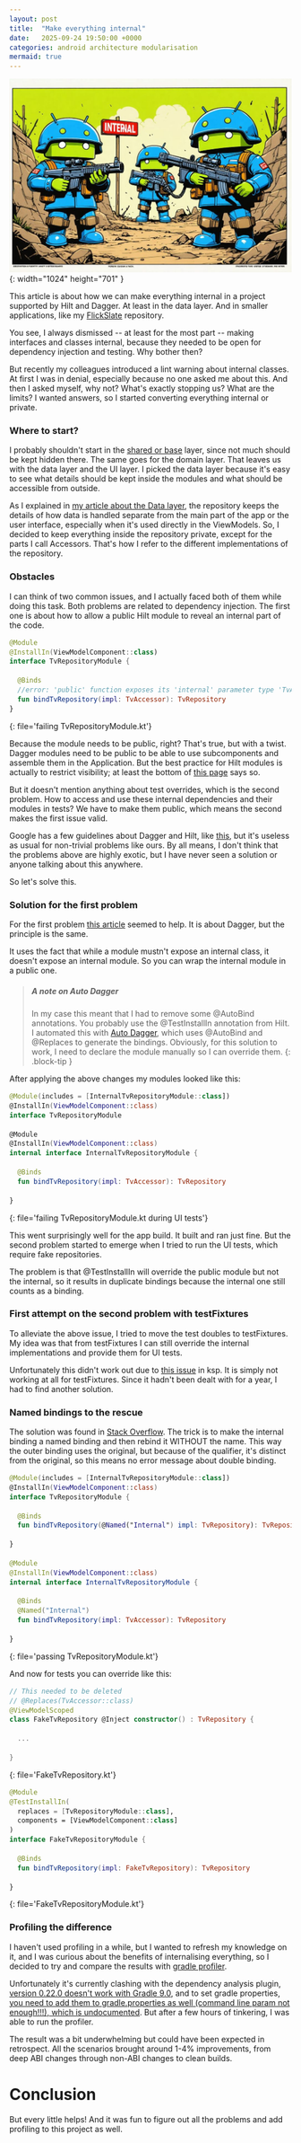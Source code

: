 ```yaml
---
layout: post
title:  "Make everything internal"
date:   2025-09-24 19:50:00 +0000
categories: android architecture modularisation
mermaid: true
---
```


![starting-image](/assets/img/posts/20250924_make-everything-internal.jpg){: width="1024" height="701" }

This article is about how we can make everything internal in a project supported by Hilt and Dagger. At least in the data layer. And in smaller applications, like my [FlickSlate][FlickSlate] repository.

You see, I always dismissed -- at least for the most part -- making interfaces and classes internal, because they needed to be open for dependency injection and testing. Why bother then?

But recently my colleagues introduced a lint warning about internal classes. At first I was in denial, especially because no one asked me about this. And then I asked myself, why not? What's exactly stopping us? What are the limits? I wanted answers, so I started converting everything internal or private.

### Where to start?

I probably shouldn't start in the [shared or base][Super Layers] layer, since not much should be kept hidden there. The same goes for the domain layer. That leaves us with the data layer and the UI layer. I picked the data layer because it's easy to see what details should be kept inside the modules and what should be accessible from outside.

As I explained in [my article about the Data layer][Data layer repository], the repository keeps the details of how data is handled separate from the main part of the app or the user interface, especially when it's used directly in the ViewModels. So, I decided to keep everything inside the repository private, except for the parts I call Accessors. That's how I refer to the different implementations of the repository.

### Obstacles

I can think of two common issues, and I actually faced both of them while doing this task. Both problems are related to dependency injection. The first one is about how to allow a public Hilt module to reveal an internal part of the code.

```kotlin
@Module
@InstallIn(ViewModelComponent::class)
interface TvRepositoryModule {

  @Binds
  //error: 'public' function exposes its 'internal' parameter type 'TvAccessor'.
  fun bindTvRepository(impl: TvAccessor): TvRepository
}
```
{: file='failing TvRepositoryModule.kt'}

Because the module needs to be public, right? That's true, but with a twist. Dagger modules need to be public to be able to use subcomponents and assemble them in the Application. But the best practice for Hilt modules is actually to restrict visibility; at least the bottom of [this page][Hilt modules] says so.

But it doesn't mention anything about test overrides, which is the second problem. How to access and use these internal dependencies and their modules in tests? We have to make them public, which means the second makes the first issue valid.

Google has a few guidelines about Dagger and Hilt, like [this][Google on Hilt modules], but it's useless as usual for non-trivial problems like ours. By all means, I don't think that the problems above are highly exotic, but I have never seen a solution or anyone talking about this anywhere.

So let's solve this.

### Solution for the first problem

For the first problem [this article][hide internal from public dagger] seemed to help. It is about Dagger, but the principle is the same.

It uses the fact that while a module mustn't expose an internal class, it doesn't expose an internal module. So you can wrap the internal module in a public one.

> ##### A note on Auto Dagger
>
> In my case this meant that I had to remove some @AutoBind annotations. You probably use the @TestInstallIn annotation from Hilt. I automated this with [Auto Dagger][Auto Dagger], which uses @AutoBind and @Replaces to generate the bindings. Obviously, for this solution to work, I need to declare the module manually so I can override them.
{: .block-tip }

After applying the above changes my modules looked like this:

```kotlin
@Module(includes = [InternalTvRepositoryModule::class])
@InstallIn(ViewModelComponent::class)
interface TvRepositoryModule

@Module
@InstallIn(ViewModelComponent::class)
internal interface InternalTvRepositoryModule {

  @Binds
  fun bindTvRepository(impl: TvAccessor): TvRepository

}
```
{: file='failing TvRepositoryModule.kt during UI tests'}

This went surprisingly well for the app build. It built and ran just fine. But the second problem started to emerge when I tried to run the UI tests, which require fake repositories.

The problem is that @TestInstallIn will override the public module but not the internal, so it results in duplicate bindings because the internal one still counts as a binding.

### First attempt on the second problem with testFixtures

To alleviate the above issue, I tried to move the test doubles to testFixtures. My idea was that from testFixtures I can still override the internal implementations and provide them for UI tests.

Unfortunately this didn't work out due to [this issue][ksp-test-fixtures] in ksp. It is simply not working at all for testFixtures. Since it hadn't been dealt with for a year, I had to find another solution.

### Named bindings to the rescue

The solution was found in [Stack Overflow][internal solution]. The trick is to make the internal binding a named binding and then rebind it WITHOUT the name. This way the outer binding uses the original, but because of the qualifier, it's distinct from the original, so this means no error message about double binding.

```kotlin
@Module(includes = [InternalTvRepositoryModule::class])
@InstallIn(ViewModelComponent::class)
interface TvRepositoryModule {

  @Binds
  fun bindTvRepository(@Named("Internal") impl: TvRepository): TvRepository

}

@Module
@InstallIn(ViewModelComponent::class)
internal interface InternalTvRepositoryModule {

  @Binds
  @Named("Internal")
  fun bindTvRepository(impl: TvAccessor): TvRepository

}

```
{: file='passing TvRepositoryModule.kt'}

And now for tests you can override like this:

```kotlin
// This needed to be deleted
// @Replaces(TvAccessor::class)
@ViewModelScoped
class FakeTvRepository @Inject constructor() : TvRepository {

  ...

}
```
{: file='FakeTvRepository.kt'}

```kotlin
@Module
@TestInstallIn(
  replaces = [TvRepositoryModule::class],
  components = [ViewModelComponent::class]
)
interface FakeTvRepositoryModule {

  @Binds
  fun bindTvRepository(impl: FakeTvRepository): TvRepository

}
```
{: file='FakeTvRepositoryModule.kt'}

### Profiling the difference

I haven't used profiling in a while, but I wanted to refresh my knowledge on it, and I was curious about the benefits of internalising everything, so I decided to try and compare the results with [gradle profiler][gradle profiler].

Unfortunately it's currently clashing with the dependency analysis plugin, [version 0.22.0 doesn't work with Gradle 9.0][gp kotlin 9.0], and to set gradle properties, [you need to add them to gradle.properties as well (command line param not enough!!!), which is undocumented][gp params]. But after a few hours of tinkering, I was able to run the profiler.

The result was a bit underwhelming but could have been expected in retrospect. All the scenarios brought around 1-4% improvements, from deep ABI changes through non-ABI changes to clean builds.

# Conclusion

But every little helps! And it was fun to figure out all the problems and add profiling to this project as well.

[BaBeStudios-Base]: https://bitbucket.org/babestudios/babestudiosbase/src/master/
[BaBeStudios-Base-Maven]: https://mvnrepository.com/artifact/io.bitbucket.babestudios
[FlickSlate]: https://github.com/herrbert74/FlickSlate
[Super Layers]: https://herrbert74.github.io/posts/architectural-evolution-of-an-app/#super-layers
[Data layer repository]: https://herrbert74.github.io/posts/architecture-data-layer/#repository-layer-optional
[Auto Dagger]: https://auto-dagger.ansman.se/latest/
[Hilt modules]: https://dagger.dev/hilt/modules
[Google on Hilt modules]: https://developer.android.com/training/dependency-injection/hilt-multi-module
[hide internal from public dagger]: https://medium.com/@blackgin/a-simple-trick-to-hide-internal-code-from-a-public-dagger-module-91bce95be463
[internal solution]: https://stackoverflow.com/questions/70521749/hilt-testing-replace-internal-hilt-module-in-separate-android-multi-module-app
[ksp-test-fixtures]: https://github.com/google/ksp/issues/2093
[gradle profiler]: https://github.com/gradle/gradle-profiler
[gp kotlin 9.0]: https://github.com/gradle/gradle-profiler/issues/568
[gp params]: https://github.com/gradle/gradle-profiler/issues/446